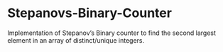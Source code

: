# Stepanovs-Binary-Counter
Implementation of Stepanov’s Binary counter to find the second largest element in an array of distinct/unique integers. 
